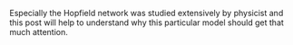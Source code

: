 Especially the Hopfield network was studied extensively by physicist and this post will help to understand why this particular model should get that much attention.
